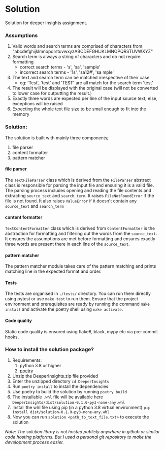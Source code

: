 # Solution
Solution for deeper insights assignment.


### Assumptions
1. Valid words and search terms are comprised of characters from "abcdefghijklmnopqrstuvwxyzABCDEFGHIJKLMNOPQRSTUVWXYZ"
2. Search term is always a string of characters and do not require formatting
   * correct search terms - 's', 'sa', 'sample'
   * incorrect search terms - '1s', 'sa12#', 'sa mple'
3. The text and search term can be matched irrespective of their case
   * eg: 'Test', 'test' and 'TEST' are all match for the search term 'test'
4. The result will be displayed with the original case (will not be converted to lower case for outputting the result.)
5. Exactly three words are expected per line of the input source text; else, exceptions will be raised
6. Expecting the whole text file size to be small enough to fit into the memory

### Solution:
The solution is built with mainly three components;
1. file parser
2. content formatter
3. pattern matcher


#### file parser
The `TextFileParser` class which is derived from the `FileParser` abstract class
is responsible for parsing the input file and ensuring it is a valid file.
The parsing process includes opening and reading the file contents and
extracting `source_text` and `search_term`. It raises `FileNotFoundError`
if the file is not found. It also raises `ValueError` if it doesn't contain any `source_text` and `search_term`


#### content formatter
`TextContentFormatter` class which is derived from `ContentFormatter` is
the abstraction for formatting and filtering out the words from the `source_text`.
It ensures the assumptions are met before formatting and ensures exactly three words
are present there in each line of the `source_text`.


#### pattern matcher
The pattern matcher module takes care of the
pattern matching and prints matching line in the expected format and order.

#### Tests
The tests are organised in `./tests/` directory. You can run them directly using pytest or use `make test` to run them.
Ensure that the project environment and prerequisites are ready by
running the command `make install` and activate the poetry shell using `make activate`.

#### Code quality
Static code quality is ensured using
flake8, black, mypy etc via pre-commit hooks.


### How to install the solution package?
1. Requirements:
   1. python 3.8 or higher
   2. [poetry](https://python-poetry.org/docs/)
2. Unzip the DeeperInsights.zip file provided
3. Enter the unzipped directory ```cd DeeperInsights```
4. Run ```poetry install``` to install the dependencies
5. Use poetry to build the solution by running ```poetry build```
6. The installable `.whl` file will be available here ```DeeperInsights/dist/solution-0.1.0-py3-none-any.whl```
7. Install the whl file using pip (in a python 3.8 virtual environment)
```pip install dist/solution-0.1.0-py3-none-any.whl```
8. Now you can run ```solution <path_to_text_file.txt>``` to execute the solution

*Note: The solution libray is not hosted publicly anywhere in github or similar code hosting platforms.
But I used a personal git repository to make the development process easier.*
